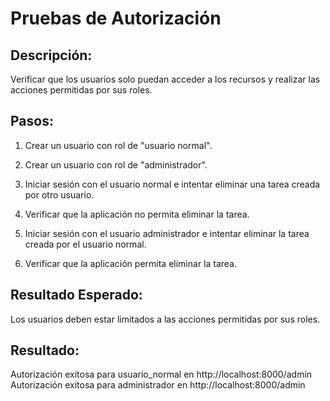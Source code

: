 # Pruebas de Autorización

## Descripción:
Verificar que los usuarios solo puedan acceder a los recursos y realizar las acciones permitidas por sus roles.

## Pasos:

1.  Crear un usuario con rol de "usuario normal".

2.  Crear un usuario con rol de "administrador".

3.  Iniciar sesión con el usuario normal e intentar eliminar una tarea creada por otro usuario.

4.  Verificar que la aplicación no permita eliminar la tarea.

5.  Iniciar sesión con el usuario administrador e intentar eliminar la tarea creada por el usuario normal.

6.  Verificar que la aplicación permita eliminar la tarea.

## Resultado Esperado:
Los usuarios deben estar limitados a las acciones permitidas por sus roles.


## Resultado:

Autorización exitosa para usuario_normal en http://localhost:8000/admin
Autorización exitosa para administrador en http://localhost:8000/admin